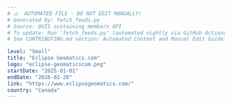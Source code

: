 ```yaml
---
# ⚠️  AUTOMATED FILE - DO NOT EDIT MANUALLY!
# Generated by: fetch_feeds.py
# Source: QGIS sustaining members API
# To update: Run 'fetch_feeds.py' (automated nightly via GitHub Actions)
# See CONTRIBUTING.md section: Automated Content and Manual Edit Guidelines

level: "Small"
title: "Eclipse Geomatics.com"
logo: "eclipse-geomaticscom.png"
startDate: "2025-01-01"
endDate: "2026-02-28"
link: "https://www.eclipsegeomatics.com/"
country: "Canada"
---
```

